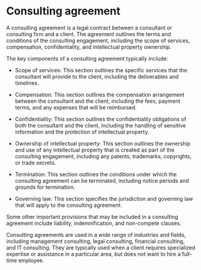 # Consulting agreement

A consulting agreement is a legal contract between a consultant or consulting firm and a client. The agreement outlines the terms and conditions of the consulting engagement, including the scope of services, compensation, confidentiality, and intellectual property ownership.

The key components of a consulting agreement typically include:

* Scope of services: This section outlines the specific services that the consultant will provide to the client, including the deliverables and timelines.

* Compensation: This section outlines the compensation arrangement between the consultant and the client, including the fees, payment terms, and any expenses that will be reimbursed.

* Confidentiality: This section outlines the confidentiality obligations of both the consultant and the client, including the handling of sensitive information and the protection of intellectual property.

* Ownership of intellectual property: This section outlines the ownership and use of any intellectual property that is created as part of the consulting engagement, including any patents, trademarks, copyrights, or trade secrets.

* Termination: This section outlines the conditions under which the consulting agreement can be terminated, including notice periods and grounds for termination.

* Governing law: This section specifies the jurisdiction and governing law that will apply to the consulting agreement.

Some other important provisions that may be included in a consulting agreement include liability, indemnification, and non-compete clauses.

Consulting agreements are used in a wide range of industries and fields, including management consulting, legal consulting, financial consulting, and IT consulting. They are typically used when a client requires specialized expertise or assistance in a particular area, but does not want to hire a full-time employee.
